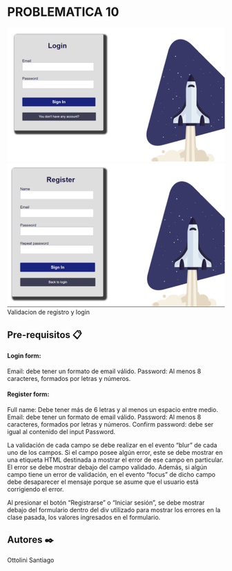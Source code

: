 # PROBLEMATICA 10
![](assets/imgLogin.png)
![](assets/imgRegister.png)
Validacion de registro y login

## Pre-requisitos 📋

#### Login form:

Email: debe tener un formato de email válido.
Password: Al menos 8 caracteres, formados por letras y números.

#### Register form:
Full name: Debe tener más de 6 letras y al menos un espacio entre medio.
Email: debe tener un formato de email válido.
Password: Al menos 8 caracteres, formados por letras y números.
Confirm password: debe ser igual al contenido del input Password.

La validación de cada campo se debe realizar en el evento “blur” de cada uno de los campos.
Si el campo posee algún error, este se debe mostrar en una etiqueta HTML destinada a mostrar el error de ese campo en particular. El error se debe mostrar debajo del campo validado.
Además, si algún campo tiene un error de validación, en el evento “focus” de dicho campo debe desaparecer el mensaje porque se asume que el usuario está corrigiendo el error.

Al presionar el botón “Registrarse” o “Iniciar sesión”, se debe mostrar debajo del formulario dentro del div utilizado para mostrar los errores en la clase pasada, los valores ingresados en el formulario.

## Autores ✒️

Ottolini Santiago



